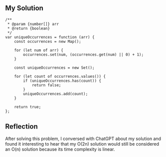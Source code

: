 ## My Solution

```
/**
 * @param {number[]} arr
 * @return {boolean}
 */
var uniqueOccurrences = function (arr) {
    const occurrences = new Map();

    for (let num of arr) {
        occurrences.set(num, (occurrences.get(num) || 0) + 1);
    }

    const uniqueOccurrences = new Set();

    for (let count of occurrences.values()) {
        if (uniqueOccurrences.has(count)) {
            return false;
        }
        uniqueOccurrences.add(count);
    }

    return true;
};
```

## Reflection

After solving this problem, I conversed with ChatGPT about my solution and found it interesting to hear that my O(2n) solution would still be considered an O(n) solution because its time complexity is linear.
